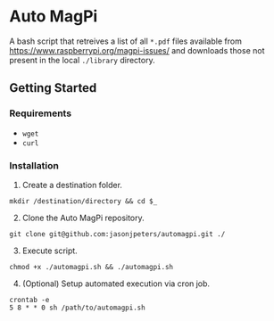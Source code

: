 # Auto MagPi

A bash script that retreives a list of all `*.pdf` files available from https://www.raspberrypi.org/magpi-issues/ and downloads those not present in the local `./library` directory.

## Getting Started
### Requirements
* `wget`
* `curl`

### Installation
1. Create a destination folder.

```
mkdir /destination/directory && cd $_
```

2. Clone the Auto MagPi repository.

```
git clone git@github.com:jasonjpeters/automagpi.git ./
```

3. Execute script.

```
chmod +x ./automagpi.sh && ./automagpi.sh
```

4. (Optional) Setup automated execution via cron job.

```
crontab -e
5 8 * * 0 sh /path/to/automagpi.sh
```

